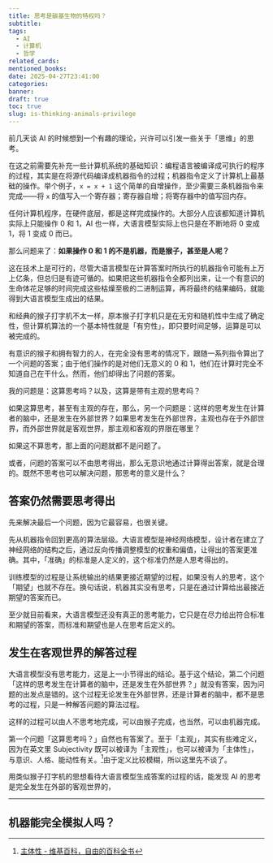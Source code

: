 ```yaml
---
title: 思考是碳基生物的特权吗？
subtitle: 
tags:
  - AI
  - 计算机
  - 哲学
related_cards: 
mentioned_books: 
date: 2025-04-27T23:41:00
categories: 
banner: 
draft: true
toc: true
slug: is-thinking-animals-privilege
---
```


前几天谈 AI 的时候想到一个有趣的理论，兴许可以引发一些关于「思维」的思考。

在这之前需要先补充一些计算机系统的基础知识：编程语言被编译成可执行的程序的过程，其实是在将源代码编译成机器指令的过程；机器指令定义了计算机上最基础的操作。举个例子，`x = x + 1` 这个简单的自增操作，至少需要三条机器指令来完成——将 `x` 的值写入一个寄存器；寄存器自增；将寄存器中的值写回内存。

任何计算机程序，在硬件底层，都是这样完成操作的。大部分人应该都知道计算机实际上只能操作 0 和 1，AI 也一样，大语言模型实际上也只是在不断地将 0 变成 1，将 1 变成 0 而已。

那么问题来了：**如果操作 0 和 1 的不是机器，而是猴子，甚至是人呢？**<!--more-->

这在技术上是可行的，尽管大语言模型在计算答案时所执行的机器指令可能有上万上亿条，但总归是有迹可循的。如果把这些机器指令全都列出来，让一个有意识的生命体花足够的时间完成这些枯燥至极的二进制运算，再将最终的结果编码，就能得到大语言模型生成出的结果。

和经典的猴子打字机不太一样，原本猴子打字机只是在无穷和随机性中生成了确定性，但计算机算法的一个基本特性就是「有穷性」，即只要时间足够，运算是可以被完成的。

有意识的猴子和拥有智力的人，在完全没有思考的情况下，跟随一系列指令算出了一个问题的答案；由于他们操作的是对他们无意义的 0 和 1，他们在计算时完全不知道自己在干什么。然而，他们却得出了问题的答案。

我的问题是：这算思考吗？以及，这算是带有主观的思考吗？

如果这算思考，甚至有主观的存在，那么，另一个问题是：这样的思考发生在计算者的脑中，还是发生在外部世界？如果思考发生在外部世界，主观也存在于外部世界，而外部世界就是客观世界，那主观和客观的界限在哪里？

如果这不算思考，那上面的问题就都不是问题了。

或者，问题的答案可以不由思考得出，那么无意识地通过计算得出答案，就是合理的。既然不思考也可以解决问题，那思考的意义是什么？

## 答案仍然需要思考得出

先来解决最后一个问题，因为它最容易，也很关键。

先从机器指令回到更高的算法层级。大语言模型是神经网络模型，设计者在建立了神经网络的结构之后，通过反向传播调整模型的权重和偏值，让得出的答案更准确。其中，「准确」的标准是人定义的，这个标准仍然是人思考得出的。

训练模型的过程是让系统输出的结果更接近期望的过程，如果没有人的思考，这个「期望」也就不存在。换句话说，机器其实没有思考，只是在通过计算给出最接近期望的答案而已。

至少就目前看来，大语言模型还没有真正的思考能力，它只是在尽力给出符合标准和期望的答案，而标准和期望也是人在思考后定义的。

## 发生在客观世界的解答过程

大语言模型没有思考能力，这是上一小节得出的结论。基于这个结论，第二个问题「这样的思考发生在计算者的脑中，还是发生在外部世界？」就没有答案，因为问题的出发点是错的。这个过程无论发生在外部世界，还是计算者的脑中，都不是思考的过程，只是一种解答问题的算法过程。

这样的过程可以由人不思考地完成，可以由猴子完成，也当然，可以由机器完成。

第一个问题「这算思考吗？」自然也有答案了。至于「主观」，其实有些难定义，因为在英文里 Subjectivity 既可以被译为「主观性」，也可以被译为「主体性」，与意识、人格、能动性有关。[^1]由于定义比较模糊，所以这里先不谈了。

用类似猴子打字机的思想看待大语言模型生成答案的过程的话，能发现 AI 的思考是完全发生在外部的客观世界的，

---

## 机器能完全模拟人吗？

[^1]: [主体性 - 维基百科，自由的百科全书](https://zh.wikipedia.org/wiki/主体性)
